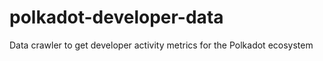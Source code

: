 # polkadot-developer-data
Data crawler to get developer activity metrics for the Polkadot ecosystem
